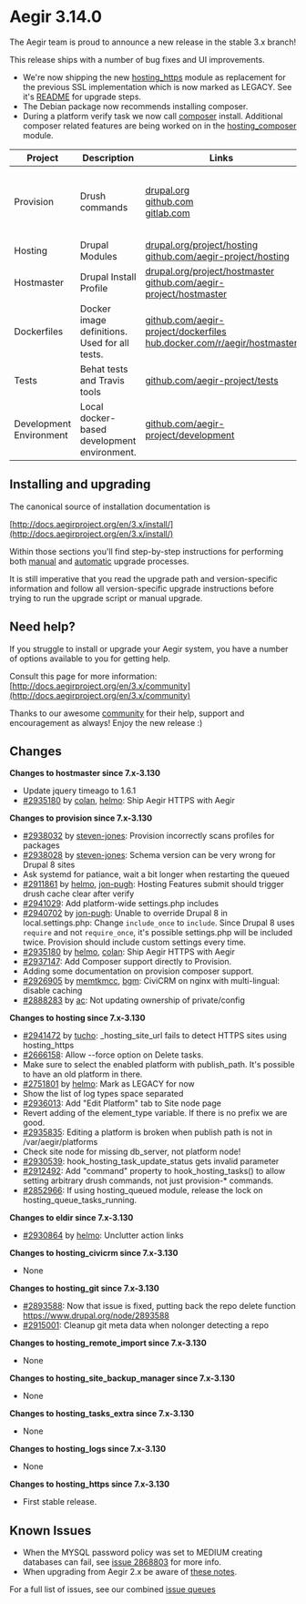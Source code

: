 Aegir 3.14.0
=========

The Aegir team is proud to announce a new release in the stable 3.x branch!

This release ships with a number of bug fixes and UI improvements.


* We're now shipping the new [hosting_https](https://www.drupal.org/project/hosting_https) module as replacement for the previous SSL implementation which is now marked as LEGACY. See it's [README](http://cgit.drupalcode.org/hosting_https/tree/README.md) for upgrade steps.
* The Debian package now recommends installing composer.
* During a platform verify task we now call [composer](https://getcomposer.org/) install. Additional composer related features are being worked on in the [hosting_composer](https://www.drupal.org/project/hosting_composer) module.

| Project   | Description | Links | Status |
|-----------|------------ |-------------------|--------|
| Provision | Drush commands | [drupal.org](https://www.drupal.org/project/provision) <br /> [github.com](https://github.com/aegir-project/provision) <br /> [gitlab.com](https://gitlab.com/aegir/provision)| [![Build Status](https://travis-ci.org/aegir-project/provision.svg?branch=7.x-3.x)](https://travis-ci.org/aegir-project/provision) <br /> [![build status](https://gitlab.com/aegir/provision/badges/7.x-3.x/build.svg)](https://gitlab.com/aegir/provision/)|
| Hosting | Drupal Modules| [drupal.org/project/hosting](https://www.drupal.org/project/hosting) <br /> [github.com/aegir-project/hosting](https://github.com/aegir-project/hosting) | |
| Hostmaster | Drupal Install Profile |[drupal.org/project/hostmaster](https://www.drupal.org/project/hostmaster) <br /> [github.com/aegir-project/hostmaster](https://github.com/aegir-project/hostmaster) | |
| Dockerfiles | Docker image definitions. Used for all tests. | [github.com/aegir-project/dockerfiles](https://github.com/aegir-project/dockerfiles)<br /> [hub.docker.com/r/aegir/hostmaster](https://hub.docker.com/r/aegir/hostmaster) | [![Build Status](https://travis-ci.org/aegir-project/dockerfiles.svg?branch=master)](https://travis-ci.org/aegir-project/dockerfiles) |
| Tests | Behat tests and Travis tools | [github.com/aegir-project/tests](https://github.com/aegir-project/tests) | [![Build Status](https://travis-ci.org/aegir-project/tests.svg?branch=master)](https://travis-ci.org/aegir-project/tests) |
| Development Environment | Local docker-based development environment. | [github.com/aegir-project/development](https://github.com/aegir-project/development) | [![Build Status](https://travis-ci.org/aegir-project/development.svg?branch=master)](https://travis-ci.org/aegir-project/development) |


Installing and upgrading
------------------------

The canonical source of installation documentation is

[http://docs.aegirproject.org/en/3.x/install/](http://docs.aegirproject.org/en/3.x/install/)

Within those sections you'll find step-by-step instructions for performing both [manual](/install/upgrade/#manual-upgrade) and [automatic](/install/upgrade/#upgrades-with-upgradesh-script) upgrade processes.

It is still imperative that you read the upgrade path and version-specific information and follow all version-specific upgrade instructions before trying to run the upgrade script or manual upgrade.


Need help?
----------

If you struggle to install or upgrade your Aegir system, you have a number of options available to you for getting help.

Consult this page for more information: [http://docs.aegirproject.org/en/3.x/community](http://docs.aegirproject.org/en/3.x/community)

Thanks to our awesome [community](http://docs.aegirproject.org/en/3.x/community) for their help, support and encouragement as always! Enjoy the new release :)


Changes
-------

**Changes to hostmaster since 7.x-3.130**

* Update jquery timeago to 1.6.1
* [#2935180](https://www.drupal.org/node/2935180) by [colan](https://www.drupal.org/u/colan), [helmo](https://www.drupal.org/u/helmo): Ship Aegir HTTPS with Aegir


**Changes to provision since 7.x-3.130**

* [#2938032](https://www.drupal.org/node/2938032) by [steven-jones](https://www.drupal.org/u/steven-jones): Provision incorrectly scans profiles for packages
* [#2938028](https://www.drupal.org/node/2938028) by [steven-jones](https://www.drupal.org/u/steven-jones): Schema version can be very wrong for Drupal 8 sites
* Ask systemd for patiance, wait a bit longer when restarting the queued
* [#2911861](https://www.drupal.org/node/2911861) by [helmo](https://www.drupal.org/u/helmo), [jon-pugh](https://www.drupal.org/u/jon-pugh): Hosting Features submit should trigger drush cache clear after verify
* [#2941029](https://www.drupal.org/node/2941029): Add platform-wide settings.php includes
* [#2940702](https://www.drupal.org/node/2940702) by [jon-pugh](https://www.drupal.org/u/jon-pugh): Unable to override Drupal 8 in local.settings.php: Change `include_once` to `include`. Since Drupal 8 uses `require` and not `require_once`, it's possible settings.php will be included twice. Provision should include custom settings every time.
* [#2935180](https://www.drupal.org/node/2935180) by [helmo](https://www.drupal.org/u/helmo), [colan](https://www.drupal.org/u/colan): Ship Aegir HTTPS with Aegir
* [#2937147](https://www.drupal.org/node/2937147): Add Composer support directly to Provision.
* Adding some documentation on provision composer support.
* [#2926905](https://www.drupal.org/node/2926905) by [memtkmcc](https://www.drupal.org/u/memtkmcc), [bgm](https://www.drupal.org/u/bgm): CiviCRM on nginx with multi-lingual: disable caching
* [#2888283](https://www.drupal.org/node/2888283) by [ac](https://www.drupal.org/u/ac): Not updating ownership of private/config


**Changes to hosting since 7.x-3.130**

* [#2941472](https://www.drupal.org/node/2941472) by [tucho](https://www.drupal.org/u/tucho): _hosting_site_url fails to detect HTTPS sites using hosting_https
* [#2666158](https://www.drupal.org/node/2666158): Allow --force option on Delete tasks.
* Make sure to select the enabled platform with publish_path. It's possible to have an old platform in there.
* [#2751801](https://www.drupal.org/node/2751801) by [helmo](https://www.drupal.org/u/helmo): Mark as LEGACY for now
* Show the list of log types space separated
* [#2936013](https://www.drupal.org/node/2936013): Add "Edit Platform" tab to Site node page
* Revert adding of the element_type variable. If there is no prefix we are good.
* [#2935835](https://www.drupal.org/node/2935835): Editing a platform is broken when publish path is not in /var/aegir/platforms
* Check site node for missing db_server, not platform node!
* [#2930539](https://www.drupal.org/node/2930539): hook_hosting_task_update_status gets invalid parameter
* [#2912492](https://www.drupal.org/node/2912492): Add "command" property to hook_hosting_tasks() to allow setting arbitrary drush commands, not just provision-* commands.
* [#2852966](https://www.drupal.org/node/2852966): If using hosting_queued module, release the lock on hosting_queue_tasks_running.



**Changes to eldir since 7.x-3.130**

* [#2930864](https://www.drupal.org/node/2930864) by [helmo](https://www.drupal.org/u/helmo): Unclutter action links


**Changes to hosting_civicrm since 7.x-3.130**

* None


**Changes to hosting_git since 7.x-3.130**

* [#2893588](https://www.drupal.org/node/2893588): Now that issue is fixed, putting back the repo delete function https://www.drupal.org/node/2893588
* [#2915001](https://www.drupal.org/node/2915001): Cleanup git meta data when nolonger detecting a repo



**Changes to hosting_remote_import since 7.x-3.130**

* None


**Changes to hosting_site_backup_manager since 7.x-3.130**

* None


**Changes to hosting_tasks_extra since 7.x-3.130**

* None


**Changes to hosting_logs since 7.x-3.130**

* None


**Changes to hosting_https since 7.x-3.130**

* First stable release.




Known Issues
------------
* When the MYSQL password policy was set to MEDIUM creating databases can fail, see [issue 2868803](https://www.drupal.org/project/hostmaster/issues/2868803) for more info.
* When upgrading from Aegir 2.x be aware of [these notes](../install/upgrade/#major-upgrade-from-aegir-6x-2x).

For a full list of issues, see our combined [issue queues](https://www.drupal.org/project/issues?projects=provision%2C+hosting%2C+eldir%2C+Hostmaster+%28Aegir%29%2C+Aegir+Hosting+Git%2C+Aegir+Hosting+tasks+extra%2C+Aegir+Hosting+Logs%2C+Hosting+Site+Backup+Manager%2C+Aegir+Hosting+Remote+Import%2C+Aegir+Hosting+CiviCRM)
